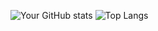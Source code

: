 ![Your GitHub stats](https://github-readme-stats.vercel.app/api?username=Spacerazer&show_icons=true&theme=radical)
![Top Langs](https://github-readme-stats.vercel.app/api/top-langs/?username=ВАШ_НИК&layout=compact&theme=dracula)
